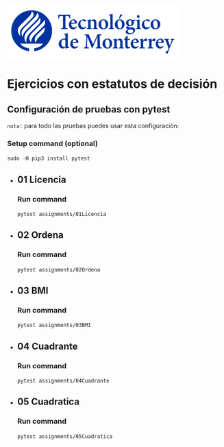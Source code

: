 ![Tec de Monterrey](images/logotecmty.png)
# Ejercicios con estatutos de decisión

## Configuración de pruebas con **pytest**

`nota:` para todo las pruebas puedes usar esta configuración:
### Setup command (optional)
```
sudo -H pip3 install pytest
```

- ## 01 Licencia
    ### Run command
    ```
    pytest assignments/01Licencia
    ```

- ## 02 Ordena
    ### Run command
    ```
    pytest assignments/02Ordena
    ```

- ## 03 BMI
    ### Run command
    ```
    pytest assignments/03BMI
    ```

- ## 04 Cuadrante
    ### Run command
    ```
    pytest assignments/04Cuadrante
    ```


- ## 05 Cuadratica
    ### Run command
    ```
    pytest assignments/05Cuadratica
    ```

